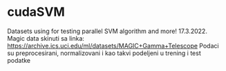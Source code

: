 # cudaSVM
Datasets using for testing parallel SVM algorithm and more!
17.3.2022. Magic data skinuti sa linka:  https://archive.ics.uci.edu/ml/datasets/MAGIC+Gamma+Telescope 
           Podaci su preprocesirani, normalizovani i kao takvi podeljeni u trening i test podatke

